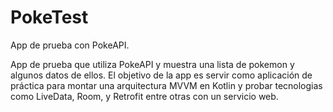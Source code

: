 # PokeTest
App de prueba con PokeAPI.

App de prueba que utiliza PokeAPI y muestra una lista de pokemon y algunos datos de ellos. El objetivo de la app es servir como aplicación de práctica para montar una arquitectura MVVM en Kotlin y probar tecnologias como LiveData, Room, y Retrofit entre otras con un servicio web.

